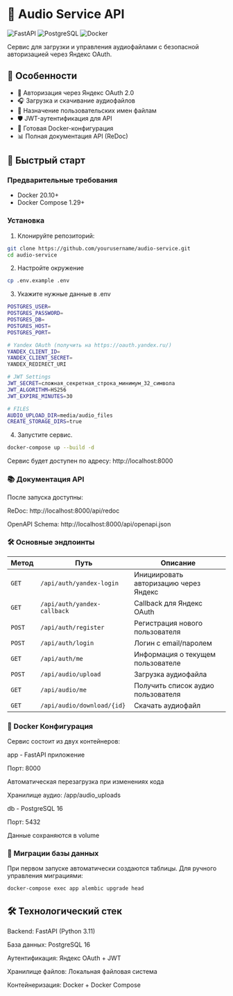 # 🎵 Audio Service API

![FastAPI](https://img.shields.io/badge/FastAPI-005571?style=for-the-badge&logo=fastapi)
![PostgreSQL](https://img.shields.io/badge/PostgreSQL-316192?style=for-the-badge&logo=postgresql&logoColor=white)
![Docker](https://img.shields.io/badge/Docker-2CA5E0?style=for-the-badge&logo=docker&logoColor=white)

Сервис для загрузки и управления аудиофайлами с безопасной авторизацией через Яндекс OAuth.

## 🌟 Особенности

- 🔐 Авторизация через Яндекс OAuth 2.0
- 🎧 Загрузка и скачивание аудиофайлов
- 📝 Назначение пользовательских имен файлам
- 🛡️ JWT-аутентификация для API
- 🐳 Готовая Docker-конфигурация
- 📊 Полная документация API (ReDoc)

## 🚀 Быстрый старт

### Предварительные требования

- Docker 20.10+
- Docker Compose 1.29+

### Установка

1. Клонируйте репозиторий:

```bash
git clone https://github.com/yourusername/audio-service.git
cd audio-service
```

2. Настройте окружение

```bash
cp .env.example .env
```

3. Укажите нужные данные в .env

```bash
POSTGRES_USER=
POSTGRES_PASSWORD=
POSTGRES_DB=
POSTGRES_HOST=
POSTGRES_PORT=

# Yandex OAuth (получить на https://oauth.yandex.ru/)
YANDEX_CLIENT_ID=
YANDEX_CLIENT_SECRET=
YANDEX_REDIRECT_URI

# JWT Settings
JWT_SECRET=сложная_секретная_строка_минимум_32_символа
JWT_ALGORITHM=HS256
JWT_EXPIRE_MINUTES=30

# FILES
AUDIO_UPLOAD_DIR=media/audio_files
CREATE_STORAGE_DIRS=true
```

4. Запустите сервис.

```bash
docker-compose up --build -d
```

Сервис будет доступен по адресу: http://localhost:8000

### 📚 Документация API

После запуска доступны:

ReDoc: http://localhost:8000/api/redoc

OpenAPI Schema: http://localhost:8000/api/openapi.json

### 🛠️ Основные эндпоинты

| Метод  | Путь                          | Описание                              |
|--------|-------------------------------|---------------------------------------|
| `GET`  | `/api/auth/yandex-login`      | Инициировать авторизацию через Яндекс |
| `GET`  | `/api/auth/yandex-callback`   | Callback для Яндекс OAuth             |
| `POST` | `/api/auth/register`          | Регистрация нового пользователя       |
| `POST` | `/api/auth/login`             | Логин с email/паролем                 |
| `GET`  | `/api/auth/me`                | Информация о текущем пользователе     |
| `POST` | `/api/audio/upload`           | Загрузка аудиофайла                   |
| `GET`  | `/api/audio/me`               | Получить список аудио пользователя    |
| `GET`  | `/api/audio/download/{id}`    | Скачать аудиофайл                     |

### 🐳 Docker Конфигурация

Сервис состоит из двух контейнеров:

app - FastAPI приложение

Порт: 8000

Автоматическая перезагрузка при изменениях кода

Хранилище аудио: /app/audio_uploads

db - PostgreSQL 16

Порт: 5432

Данные сохраняются в volume

### 🔄 Миграции базы данных

При первом запуске автоматически создаются таблицы. Для ручного управления миграциями:

```bash
docker-compose exec app alembic upgrade head
```

## 🛠️ Технологический стек

Backend: FastAPI (Python 3.11)

База данных: PostgreSQL 16

Аутентификация: Яндекс OAuth + JWT

Хранилище файлов: Локальная файловая система

Контейнеризация: Docker + Docker Compose
